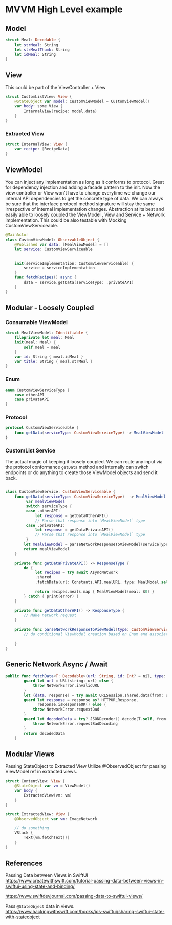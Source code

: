 # MVVM High Level example


## Model

```swift
struct Meal: Decodable {
    let strMeal: String
    let strMealThumb: String
    let idMeal: String
}
```

## View

This could be part of the ViewController + View 
```swift
struct CustomListView: View {
	@StateObject var model: CustomViewModel = CustomViewModel()
	var body: some View {
		InternalView(recipe: model.data)
	}
}
```

### Extracted View 

```swift
struct InternalView: View {
	var recipe: [RecipeData]
}
```

## ViewModel
You can inject any implementation as long as it conforms to protocol.
Great for dependency injection and adding a facade pattern to the init. Now the view controller or View won't have to change everytime we change our internal API dependencies to get the concrete type of data. We can always be sure that the interface protocol method signature will stay the same irrespective of internal implementation changes. Abstraction at its best and easily able to loosely coupled the ViewModel , View and Service + Network implementation. 
This could be also testable with Mocking CustomViewServiceable.

```swift
@MainActor
class CustomViewModel: ObservableObject {
	@Published var data: [MealViewModel] = []
	let service: CustomViewServiceable

	
	init(serviceImplementation: CustomViewServiceable) {
		service = serviceImplementation
	}
	func fetchRecipes() async {
		data = service.getData(serviceType: .privateAPI)
    }
}
```


## Modular - Loosely Coupled

### Consumable ViewModel
```swift
struct MealViewModel: Identifiable {
    fileprivate let meal: Meal
    init(meal: Meal) {
        self.meal = meal
    }
    var id: String { meal.idMeal }
    var title: String { meal.strMeal }
}
```

### Enum

```swift
enum CustomViewServiceType {
	case otherAPI
	case privateAPI
}
```
### Protocol 

```swift
protocol CustomViewServiceable {
	func getData(serviceType: CustomViewServiceType) -> MealViewModel
}
```


### CustomList Service

The actual magic of keeping it loosely coupled. We can route any input via the protocol conformance `getData` method and internally can switch endpoints or do anything to create those ViewModel objects and send it back.

```swift

class CustomViewService: CustomViewServiceable {
	func getData(serviceType: CustomViewServiceType)  -> MealViewModel {
		 var mealViewModel
		 switch serviceType {
		 case .otherAPI: 
			 let response = getDataOtherAPI()
			 // Parse that response into `MealViewModel` type
		 case .privateAPI: 
			 let response = getDataPrivateAPI()
			 // Parse that response into `MealViewModel` type
		 }
		let mealViewModel = parseNetworkResponseToViewModel(serviceType)
		return mealViewModel
	}

	private func getDataPrivateAPI() -> ResponseType {
		do { 
			 let recipes = try await AsyncNetwork
			 .shared
			 .fetchData(url: Constants.API.mealURL, type: MealModel.self
			 
			 return recipes.meals.map { MealViewModel(meal: $0) }
        } catch { print(error) }
	}
	
	private func getDataOtherAPI() -> ResponseType {
		// Make network request
	}

	private func parseNetworkResponseToViewModel(type: CustomViewServiceType) -> MealViewModel {
		// do conditional ViewModel creation based on Enum and associated response types.
		
	}
}
```

## Generic Network Async / Await
```swift
public func fetchData<T: Decodable>(url: String, id: Int? = nil, type: T.Type) async throws -> T {
        guard let url = URL(string: url) else {
            throw NetworkError.invalidURL
        }
        let (data, response) = try await URLSession.shared.data(from: url)
        guard let response = response as? HTTPURLResponse,
              response.isResponseOK() else {
            throw NetworkError.requestBad
        }
        guard let decodedData = try? JSONDecoder().decode(T.self, from: data) else {
            throw NetworkError.requestBadDecoding
        }
        return decodedData
    }
```


## Modular Views

Passing StateObject to Extracted View
Utilize @ObservedObject for passing ViewModel ref in extracted views.

```swift
struct ContentView: View {
    @StateObject var vm = ViewModel()
	var body {
		ExtractedView(vm: vm)
	}
}

struct ExtractedView: View {
	@ObservedObject var vm: ImageNetwork

	// do something
	VStack { 
		Text(vm.fetchText())
	}
}
```


## References 

Passing Data between Views in SwiftUI
https://www.createwithswift.com/tutorial-passing-data-between-views-in-swiftui-using-state-and-binding/

https://www.swiftdevjournal.com/passing-data-to-swiftui-views/

Pass `@StateObject` data in views.
https://www.hackingwithswift.com/books/ios-swiftui/sharing-swiftui-state-with-stateobject